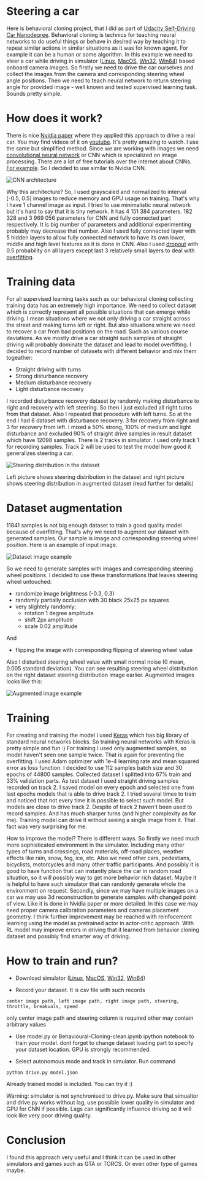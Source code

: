# Steering a car

Here is behavioral cloning project, that I did as part of [Udacity Self-Driving Car Nanodegree](https://www.udacity.com/drive).
Behavioral cloning is technics for teaching neural networks to do useful things or behave in desired way by teaching it
to repeat similar actions in similar situations as it was for known agent. For example it can be a human or some algorithm.
In this example we need to steer a car while driving in simulator 
([Linux](https://d17h27t6h515a5.cloudfront.net/topher/2016/November/5831f0f7_simulator-linux/simulator-linux.zip),
[MacOS](https://d17h27t6h515a5.cloudfront.net/topher/2016/November/5831f290_simulator-macos/simulator-macos.zip),
[Win32](https://d17h27t6h515a5.cloudfront.net/topher/2016/November/5831f4b6_simulator-windows-32/simulator-windows-32.zip),
[Win64](https://d17h27t6h515a5.cloudfront.net/topher/2016/November/5831f3a4_simulator-windows-64/simulator-windows-64.zip))
based onboard camera images. So firstly we need to drive the car ourselves and collect the images from the camera and
corresponding steering wheel angle positions. Then we need to teach neural network to return steering angle for provided
image - well known and tested supervised learning task. Sounds pretty simple.

# How does it work?

There is nice [Nvidia paper](http://images.nvidia.com/content/tegra/automotive/images/2016/solutions/pdf/end-to-end-dl-using-px.pdf)
where they applied this approach to drive a real car. You may find videos of it on [youtube](https://www.youtube.com/results?search_query=nvidia+bb8). It's pretty amazing to watch.
I use the same but simplified method. Since we are working with images we need
[convolutional neural network](https://en.wikipedia.org/wiki/Convolutional_neural_network) or CNN which is specialized on image processing.
There are a lot of free tutorials over the internet about CNNs. [For example](https://www.udacity.com/course/deep-learning--ud730).
So I decided to use similar to Nvidia CNN.

![CNN architecture](https://github.com/parilo/steering-a-car-behavioral-cloning/blob/master/Proj3-CNN.png "CNN architecture")

Why this architecture? So, I used grayscaled and normalized to interval [-0.5, 0.5] images to reduce memory and GPU usage on training. That's why I have 1 channel image as input.
I tried to use minimalistic neural network but it's hard to say that it is tiny network. It has 4 151 384 parameters. 182 328 and 3 969 056 parameters
for CNN and fully connected part respectively. It is big number of parameters and additional experimenting probably may decrease that number. Also I
used fully connected layer with 5 hidden layers to allow fully connected network to have its own lower, middle and high level features as it is
done in CNN. Also I used [dropout](https://en.wikipedia.org/wiki/Convolutional_neural_network#Dropout) with 0.5 probability on all layers except last 3 
relatively small layers to deal with [overfitting](https://en.wikipedia.org/wiki/Overfitting).

# Training data

For all supervised learning tasks such as our behavioral cloning collecting training data has an extremely high importance. We need to collect dataset which
is correctly represent all possible situations that can emerge while driving. I mean situations where we not only driving a car straight across the street and
making turns left or right. But also situations where we need to recover a car from bad positions on the road. Such as various course deviations. As we mostly
drive a car straight such samples of straight driving will probably dominate the dataset and lead to model overfitting. I decided to record number of datasets with
different behavior and mix them togeather:
- Straight driving with turns
- Strong disturbance recovery
- Medium disturbance recovery
- Light disturbance recovery

I recorded disturbance recovery dataset by randomly making disturbance to right and recovery with left steering. So then I just excluded all right turns from that dataset.
Also I repeated that procedure with left turns. So at the end I had 6 dataset with disturbance recovery. 3 for recovery from right and 3 for recovery from left.
I mixed a 50% strong, 100% of medium and light disturbance and excluded 90% of straight drive samples in result dataset which have 12098 samples.
There is 2 tracks in simulator. I used only track 1 for recording samples. Track 2 will be used to test the model how good it generalizes steering a car.

![Steering distribution in the dataset](https://github.com/parilo/steering-a-car-behavioral-cloning/blob/master/dataset-steering-distribution.png "Steering distribution in the dataset")

Left picture shows steering distribution in the dataset and right picture shows steering distribution in augmented dataset (read further for detalis)

# Dataset augmentation

11841 samples is not big enough dataset to train a good quality model because of overfitting. That's why we need to augment our dataset with generated samples. Our sample is image and corresponding steering wheel position.
Here is an example of input image.

![Dataset image example](https://github.com/parilo/steering-a-car-behavioral-cloning/blob/master/dataset-image-example.png "Dataset image example")

So we need to generate samples with images and corresponding steering wheel positions. I decided to use these transformations that leaves steering wheel untouched:
- randomize image brightness (-0.3, 0.3)
- randomly partially occlusion with 30 black 25x25 px squares
- very slightely randomly:
    - rotation 1 degree amplitude
    - shift 2px amplitude
    - scale 0.02 amplitude

And
- flipping the image with corresponding flipping of steering wheel value

Also I disturbed steering wheel value with small normal noise (0 mean, 0.005 standard deviation). You can see resulting steering wheel distribution on the right dataset steering distribution image earlier.
Augmented images looks like this:

![Augmented image example](https://github.com/parilo/steering-a-car-behavioral-cloning/blob/master/augmented-image-example.png "Augmented image example")

# Training

For creating and training the model I used [Keras](https://keras.io/) which has big library of standard neural networks blocks. So training neural networks with Keras is pretty simple and fun :)
For training I used only augmented samples, so model haven't seen one sample twice. That is again for preventing the overfitting. I used Adam optimizer with 1e-4 learning rate and mean squared error as loss function.
I decided to use 112 samples batch size and 30 epochs of 44800 samples. Collected dataset I splitted into 67% train and 33% validation parts. As test dataset I used straight driving samples recorded on track 2.
I saved model on every epoch and selected one from last epochs models that is able to drive track 2. I tried several times to train and noticed that not every time it is possible to select such model. But models are close to drive track 2.
Despite of track 2 haven't been used to record samples. And has much sharper turns (and higher complexity as for me). Training model can drive it without seeing a single image from it. That fact was very surprising for me.

How to improve the model? There is different ways. So firstly we need much more sophisticated environment in the simulator. Including many other types of turns and crossings,
road materials, off-road places, weather effects like rain, snow, fog, ice, etc. Also we need other cars, pedestians, bicyclists, motorcycles and many other traffic participants.
And possibly it is good to have function that can instantly place the car in random road situation, so it will possibly way to get more behavior rich dataset. Maybe it is helpful
to have such simulator that can randomly generate whole the environment on request.
Secondly, since we may have multiple images on a car we may use 3d reconstruction to generate samples with changed point of view. Like it is done in Nvidia paper or
more detailed. In this case we may need proper camera calibration parameters and cameras placement geometry.
I think further improvement may be reached with reinfocement learning using the model as pretrained actor in actor-critic approach. With RL model may improve errors in driving that
it learned from behavior cloning dataset and possibly find smarter way of driving.

# How to train and run?

- Download simulator ([Linux](https://d17h27t6h515a5.cloudfront.net/topher/2016/November/5831f0f7_simulator-linux/simulator-linux.zip),
[MacOS](https://d17h27t6h515a5.cloudfront.net/topher/2016/November/5831f290_simulator-macos/simulator-macos.zip),
[Win32](https://d17h27t6h515a5.cloudfront.net/topher/2016/November/5831f4b6_simulator-windows-32/simulator-windows-32.zip),
[Win64](https://d17h27t6h515a5.cloudfront.net/topher/2016/November/5831f3a4_simulator-windows-64/simulator-windows-64.zip))

- Record your dataset. It is csv file with such records
```
center image path, left image path, right image path, steering, throttle, breakvals, speed
```
only center image path and steering column is required other may contain arbitrary values

- Use model.py or Behavioural-Cloning-clean.ipynb ipython notebook to train your model.
    dont forget to change dataset loading part to specify your dataset location.
    GPU is strongly recommended.

- Select autonomous mode and track in simulator. Run command
```
python drive.py model.json
```
Already trained model is included. You can try it :)

Warning: simulator is not synchronised to drive.py. Make sure that simualtor and drive.py works without lag, use possible lower quality in simulator and GPU for CNN if possible.
Lags can significantly influence driving so it will look like very poor driving quality.

# Conclusion

I found this approach very useful and I think it can be used in other simulators and games such as GTA or TORCS. Or even other type of games maybe.
